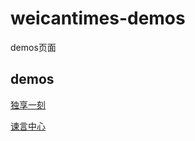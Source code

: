 # weicantimes-demos

demos页面

## demos

[独享一刻](https://kmkm007.github.io/weicantimes-demos/dxyk/)

[谏言中心](https://kmkm007.github.io/weicantimes-demos/jyzx/)
